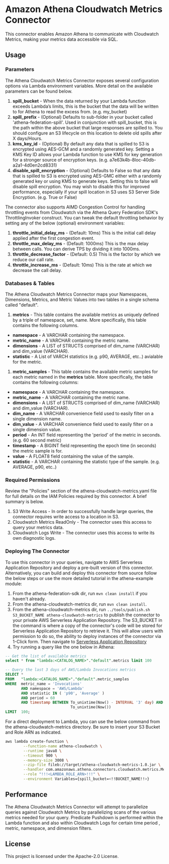 # Amazon Athena Cloudwatch Metrics Connector

This connector enables Amazon Athena to communicate with Cloudwatch Metrics, making your metrics data accessible via SQL. 

## Usage

### Parameters

The Athena Cloudwatch Metrics Connector exposes several configuration options via Lambda environment variables. More detail on the available parameters can be found below.

1. **spill_bucket** - When the data returned by your Lambda function exceeds Lambda’s limits, this is the bucket that the data will be written to for Athena to read the excess from. (e.g. my_bucket)
2. **spill_prefix** - (Optional) Defaults to sub-folder in your bucket called 'athena-federation-spill'. Used in conjunction with spill_bucket, this is the path within the above bucket that large responses are spilled to. You should configure an S3 lifecycle on this location to delete old spills after X days/Hours.
3. **kms_key_id** - (Optional) By default any data that is spilled to S3 is encrypted using AES-GCM and a randomly generated key. Setting a KMS Key ID allows your Lambda function to use KMS for key generation for a stronger source of encryption keys. (e.g. a7e63k4b-8loc-40db-a2a1-4d0en2cd8331)
4. **disable_spill_encryption** - (Optional) Defaults to False so that any data that is spilled to S3 is encrypted using AES-GMC either with a randomly generated key or using KMS to generate keys. Setting this to false will disable spill encryption. You may wish to disable this for improved performance, especially if your spill location in S3 uses S3 Server Side Encryption. (e.g. True or False)

The connector also supports AIMD Congestion Control for handling throttling events from Cloudwatch via the Athena Query Federation SDK's ThrottlingInvoker construct. You can tweak the default throttling behavior by setting any of the below (optional) environment variables:

1. **throttle_initial_delay_ms** - (Default: 10ms) This is the initial call delay applied after the first congestion event.
1. **throttle_max_delay_ms** - (Default: 1000ms) This is the max delay between calls. You can derive TPS by dividing it into 1000ms.
1. **throttle_decrease_factor** - (Default: 0.5) This is the factor by which we reduce our call rate.
1. **throttle_increase_ms** - (Default: 10ms) This is the rate at which we decrease the call delay.


### Databases & Tables

The Athena Cloudwatch Metrics Connector maps your Namespaces, Dimensions, Metrics, and Metric Values into two tables in a single schema called "default".

1. **metrics** - This table contains the available metrics as uniquely defined by a triple of namespace, set<dimension>, name. More specifically, this table contains the following columns.

  * **namespace** - A VARCHAR containing the namespace.
  * **metric_name** - A VARCHAR containing the metric name.
  * **dimensions** - A LIST of STRUCTS comprised of dim_name (VARCHAR) and dim_value (VARCHAR).
  * **statistic** - A List of VARCH statistics (e.g. p90, AVERAGE, etc..) avialable for the metric. 

1. **metric_samples** - This table contains the available metric samples for each metric named in the **metrics** table. More specifically, the table contains the following columns:
  * **namespace** - A VARCHAR containing the namespace.
  * **metric_name** - A VARCHAR containing the metric name.
  * **dimensions** - A LIST of STRUCTS comprised of dim_name (VARCHAR) and dim_value (VARCHAR).
  * **dim_name** - A VARCHAR convenience field used to easily filter on a single dimension name.
  * **dim_value** - A VARCHAR convenience field used to easily filter on a single dimension value.
  * **period** - An INT field representing the 'period' of the metric in seconds. (e.g. 60 second metric)
  * **timestamp** - A BIGINT field representing the epoch time (in seconds) the metric sample is for.
  * **value** - A FLOAT8 field containing the value of the sample.
  * **statistic** - A VARCHAR containing the statistic type of the sample. (e.g. AVERAGE, p90, etc..)

### Required Permissions

Review the "Policies" section of the athena-cloudwatch-metrics.yaml file for full details on the IAM Policies required by this connector. A brief summary is below.

1. S3 Write Access - In order to successfully handle large queries, the connector requires write access to a location in S3. 
2. Cloudwatch Metrics ReadOnly - The connector uses this access to query your metrics data.
2. Cloudwatch Logs Write - The connector uses this access to write its own diagnostic logs.

### Deploying The Connector

To use this connector in your queries, navigate to AWS Serverless Application Repository and deploy a pre-built version of this connector. Alternatively, you can build and deploy this connector from source follow the below steps or use the more detailed tutorial in the athena-example module:

1. From the athena-federation-sdk dir, run `mvn clean install` if you haven't already.
2. From the athena-cloudwatch-metrics dir, run `mvn clean install`.
3. From the athena-cloudwatch-metrics dir, run  `../tools/publish.sh S3_BUCKET_NAME athena-cloudwatch-metrics` to publish the connector to your private AWS Serverless Application Repository. The S3_BUCKET in the command is where a copy of the connector's code will be stored for Serverless Application Repository to retrieve it. This will allow users with permission to do so, the ability to deploy instances of the connector via 1-Click form. Then navigate to [Serverless Application Repository](https://aws.amazon.com/serverless/serverlessrepo)
4. Try running a query like the one below in Athena: 
```sql
-- Get the list of available metrics
select * from "lambda:<CATALOG_NAME>"."default".metrics limit 100

-- Query the last 3 days of AWS/Lambda Invocations metrics
SELECT * 
FROM   "lambda:<CATALOG_NAME>"."default".metric_samples 
WHERE  metric_name = 'Invocations' 
       AND namespace = 'AWS/Lambda' 
       AND statistic IN ( 'p90', 'Average' ) 
       AND period = 60 
       AND timestamp BETWEEN To_unixtime(Now() - INTERVAL '3' day) AND 
                             To_unixtime(Now()) 
LIMIT  100; 
```

For a direct deployment to Lambda, you can use the below command from the athena-cloudwatch-metrics directory. Be sure to insert your S3 Bucket and Role ARN as indicated.

```bash
aws lambda create-function \
        --function-name athena-cloudwatch \
        --runtime java8 \
        --timeout 900 \
        --memory-size 3008 \
        --zip-file fileb://target/athena-cloudwatch-metrics-1.0.jar \
        --handler com.amazonaws.athena.connectors.cloudwatch.metrics.MetricsCompositeHandler \
        --role "!!!<LAMBDA_ROLE_ARN>!!!" \
        --environment Variables={spill_bucket=<!!BUCKET_NAME!!>}
```

## Performance

The Athena Cloudwatch Metrics Connector will attempt to parallelize queries against Cloudwatch Metrics by parallelizing scans of the various metrics needed for your query. Predicate Pushdown is performed within the Lambda function and also within Cloudwatch Logs for certain time period , metric, namespace, and dimension filters.

## License

This project is licensed under the Apache-2.0 License.